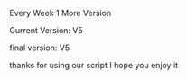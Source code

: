 Every Week 1 More Version

Current Version: V5

final version: V5

thanks for using our script I hope you enjoy it 
